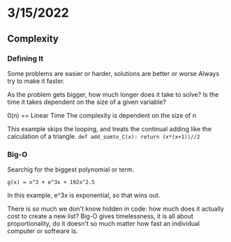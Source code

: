 # 3/15/2022

## Complexity

### Defining It

Some problems are easier or harder, solutions are better or worse
Always try to make it faster.

As the problem gets bigger, how much longer does it take to solve?
Is the time it takes dependent on the size of a given variable?

0(n) == Linear Time
The complexity is dependent on the size of n

This example skips the looping, and treats the continual adding like the calculation of a triangle.
``def add_sumto_C(x): return (x*(x+1))//2``

### Big-O

Searchig for the biggest polynomial or term.

``g(x) = x^3 + e^3x + 192x^2.5``

In this example, e^3x is exponential, so that wins out.

There is so much we don't know hidden in code: how much does it actually cost to create a new list?
Big-O gives timelessness, it is all about proportionality, do it doesn't so much matter how fast an individual computer or software is.